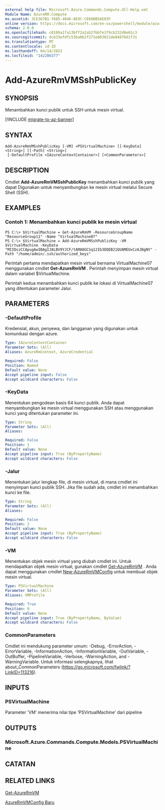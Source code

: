 ```yaml
---
external help file: Microsoft.Azure.Commands.Compute.dll-Help.xml
Module Name: AzureRM.Compute
ms.assetid: 3CE367B1-7685-4046-8E9C-CE680B5AE03F
online version: https://docs.microsoft.com/en-us/powershell/module/azurerm.compute/add-azurermvmsshpublickey
schema: 2.0.0
ms.openlocfilehash: c8109a1fa13bff2a2a527bb7e1f9cb232d0e61c3
ms.sourcegitcommit: dcb33efdfc53ba0b2f271e883021de84878d1f31
ms.translationtype: MT
ms.contentlocale: id-ID
ms.lasthandoff: 04/14/2022
ms.locfileid: "142286377"
---
```

# Add-AzureRmVMSshPublicKey

## SYNOPSIS
Menambahkan kunci publik untuk SSH untuk mesin virtual.

[!INCLUDE [migrate-to-az-banner](../../includes/migrate-to-az-banner.md)]

## SYNTAX

```
Add-AzureRmVMSshPublicKey [-VM] <PSVirtualMachine> [[-KeyData] <String>] [[-Path] <String>]
 [-DefaultProfile <IAzureContextContainer>] [<CommonParameters>]
```

## DESCRIPTION
Cmdlet **Add-AzureRmVMSshPublicKey** menambahkan kunci publik yang dapat Digunakan untuk menyambungkan ke mesin virtual melalui Secure Shell (SSH).

## EXAMPLES

### Contoh 1: Menambahkan kunci publik ke mesin virtual
```
PS C:\> $VirtualMachine = Get-AzureRmVM -ResourceGroupName "ResourceGroup11" -Name "VirtualMachine07"
PS C:\> $VirtualMachine = Add-AzureRmVMSshPublicKey -VM $VirtualMachine -KeyData "MIIDszCCApugAwIBAgIJALBV9YJCF/tAMA0GCSq12Ib3DQEB21QUAMEUxCzAJBgNV" -Path "/home/admin/.ssh/authorized_keys"
```

Perintah pertama mendapatkan mesin virtual bernama VirtualMachine07 menggunakan cmdlet **Get-AzureRmVM** .
Perintah menyimpan mesin virtual dalam variabel $VirtualMachine.

Perintah kedua menambahkan kunci publik ke lokasi di VirtualMachine07 yang ditentukan parameter Jalur.

## PARAMETERS

### -DefaultProfile
Kredensial, akun, penyewa, dan langganan yang digunakan untuk komunikasi dengan azure.

```yaml
Type: IAzureContextContainer
Parameter Sets: (All)
Aliases: AzureRmContext, AzureCredential

Required: False
Position: Named
Default value: None
Accept pipeline input: False
Accept wildcard characters: False
```

### -KeyData
Menentukan pengodean basis 64 kunci publik.
Anda dapat menyambungkan ke mesin virtual menggunakan SSH atau menggunakan kunci yang ditentukan parameter ini.

```yaml
Type: String
Parameter Sets: (All)
Aliases: 

Required: False
Position: 1
Default value: None
Accept pipeline input: True (ByPropertyName)
Accept wildcard characters: False
```

### -Jalur
Menentukan jalur lengkap file, di mesin virtual, di mana cmdlet ini menyimpan kunci publik SSH.
Jika file sudah ada, cmdlet ini menambahkan kunci ke file.

```yaml
Type: String
Parameter Sets: (All)
Aliases: 

Required: False
Position: 2
Default value: None
Accept pipeline input: True (ByPropertyName)
Accept wildcard characters: False
```

### -VM
Menentukan objek mesin virtual yang diubah cmdlet ini.
Untuk mendapatkan objek mesin virtual, gunakan cmdlet [Get-AzureRmVM](./Get-AzureRmVM.md) .
Anda dapat menggunakan cmdlet [New-AzureRmVMConfig](./New-AzureRmVMConfig.md) untuk membuat objek mesin virtual.

```yaml
Type: PSVirtualMachine
Parameter Sets: (All)
Aliases: VMProfile

Required: True
Position: 0
Default value: None
Accept pipeline input: True (ByPropertyName, ByValue)
Accept wildcard characters: False
```

### CommonParameters
Cmdlet ini mendukung parameter umum: -Debug, -ErrorAction, -ErrorVariable, -InformationAction, -InformationVariable, -OutVariable, -OutBuffer, -PipelineVariable, -Verbose, -WarningAction, and -WarningVariable. Untuk informasi selengkapnya, lihat about_CommonParameters (https://go.microsoft.com/fwlink/?LinkID=113216).

## INPUTS

### PSVirtualMachine
Parameter 'VM' menerima nilai tipe 'PSVirtualMachine' dari pipeline

## OUTPUTS

### Microsoft.Azure.Commands.Compute.Models.PSVirtualMachine

## CATATAN

## RELATED LINKS

[Get-AzureRmVM](./Get-AzureRmVM.md)

[AzureRmVMConfig Baru](./New-AzureRmVMConfig.md)
